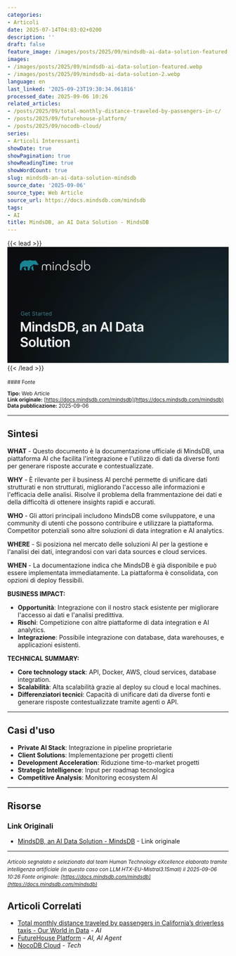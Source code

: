 ```yaml
---
categories:
- Articoli
date: 2025-07-14T04:03:02+0200
description: ''
draft: false
feature_image: /images/posts/2025/09/mindsdb-ai-data-solution-featured.webp
images:
- /images/posts/2025/09/mindsdb-ai-data-solution-featured.webp
- /images/posts/2025/09/mindsdb-ai-data-solution-2.webp
language: en
last_linked: '2025-09-23T19:30:34.061816'
processed_date: 2025-09-06 10:26
related_articles:
- /posts/2025/09/total-monthly-distance-traveled-by-passengers-in-c/
- /posts/2025/09/futurehouse-platform/
- /posts/2025/09/nocodb-cloud/
series:
- Articoli Interessanti
showDate: true
showPagination: true
showReadingTime: true
showWordCount: true
slug: mindsdb-an-ai-data-solution-mindsdb
source_date: '2025-09-06'
source_type: Web Article
source_url: https://docs.mindsdb.com/mindsdb
tags:
- AI
title: MindsDB, an AI Data Solution - MindsDB
---
```


{{< lead >}}
![Featured image](/images/posts/2025/09/mindsdb-ai-data-solution-featured.webp)
{{< /lead >}}

<small>
#### Fonte

**Tipo:** Web Article  
**Link originale:** [https://docs.mindsdb.com/mindsdb](https://docs.mindsdb.com/mindsdb)  
**Data pubblicazione:** 2025-09-06

</small>

---

## Sintesi

**WHAT** - Questo documento è la documentazione ufficiale di MindsDB, una piattaforma AI che facilita l'integrazione e l'utilizzo di dati da diverse fonti per generare risposte accurate e contestualizzate.

**WHY** - È rilevante per il business AI perché permette di unificare dati strutturati e non strutturati, migliorando l'accesso alle informazioni e l'efficacia delle analisi. Risolve il problema della frammentazione dei dati e della difficoltà di ottenere insights rapidi e accurati.

**WHO** - Gli attori principali includono MindsDB come sviluppatore, e una community di utenti che possono contribuire e utilizzare la piattaforma. Competitor potenziali sono altre soluzioni di data integration e AI analytics.

**WHERE** - Si posiziona nel mercato delle soluzioni AI per la gestione e l'analisi dei dati, integrandosi con vari data sources e cloud services.

**WHEN** - La documentazione indica che MindsDB è già disponibile e può essere implementata immediatamente. La piattaforma è consolidata, con opzioni di deploy flessibili.

**BUSINESS IMPACT:**
- **Opportunità**: Integrazione con il nostro stack esistente per migliorare l'accesso ai dati e l'analisi predittiva.
- **Rischi**: Competizione con altre piattaforme di data integration e AI analytics.
- **Integrazione**: Possibile integrazione con database, data warehouses, e applicazioni esistenti.

**TECHNICAL SUMMARY:**
- **Core technology stack**: API, Docker, AWS, cloud services, database integration.
- **Scalabilità**: Alta scalabilità grazie al deploy su cloud e local machines.
- **Differenziatori tecnici**: Capacità di unificare dati da diverse fonti e generare risposte contestualizzate tramite agenti o API.

---

## Casi d'uso

- **Private AI Stack**: Integrazione in pipeline proprietarie
- **Client Solutions**: Implementazione per progetti clienti
- **Development Acceleration**: Riduzione time-to-market progetti
- **Strategic Intelligence**: Input per roadmap tecnologica
- **Competitive Analysis**: Monitoring ecosystem AI

---



## Risorse

### Link Originali
- [MindsDB, an AI Data Solution - MindsDB](https://docs.mindsdb.com/mindsdb) - Link originale


---

*<small>Articolo segnalato e selezionato dal team Human Technology eXcellence elaborato tramite intelligenza artificiale (in questo caso con LLM HTX-EU-Mistral3.1Small) il 2025-09-06 10:26
Fonte originale: [https://docs.mindsdb.com/mindsdb](https://docs.mindsdb.com/mindsdb)</small>*

## Articoli Correlati

- [Total monthly distance traveled by passengers in California’s driverless taxis - Our World in Data](/posts/2025/09/total-monthly-distance-traveled-by-passengers-in-c/) - *AI*
- [FutureHouse Platform](/posts/2025/09/futurehouse-platform/) - *AI, AI Agent*
- [NocoDB Cloud](/posts/2025/09/nocodb-cloud/) - *Tech*